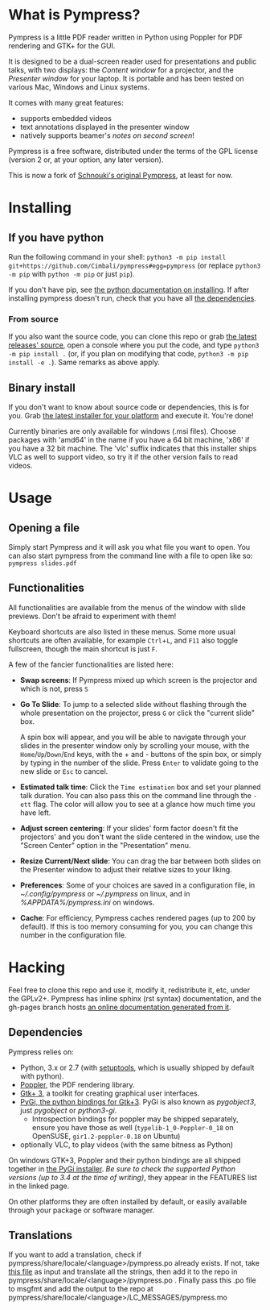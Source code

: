 # What is Pympress?

Pympress is a little PDF reader written in Python using Poppler for PDF rendering and GTK+ for the GUI.

It is designed to be a dual-screen reader used for presentations and public talks, with two displays: the *Content window* for a projector, and the *Presenter window* for your laptop. It is portable and has been tested on various Mac, Windows and Linux systems.

It comes with many great features:
- supports embedded videos
- text annotations displayed in the presenter window
- natively supports beamer's *notes on second screen*!

Pympress is a free software, distributed under the terms of the GPL license (version 2 or, at your option, any later version).

This is now a fork of [Schnouki's original Pympress](https://github.com/Schnouki/pympress), at least for now.

# Installing

## If you have python

Run the following command in your shell:
`python3 -m pip install git+https://github.com/Cimbali/pympress#egg=pympress` (or replace `python3 -m pip` with `python -m pip` or just `pip`).

If you don't have pip, see [the python documentation on installing](https://docs.python.org/3.5/installing/index.html). If after installing pympress doesn't run, check that you have all [the dependencies](https://github.com/Cimbali/pympress#dependencies).

### From source

If you also want the source code, you can clone this repo or grab [the latest releases' source](https://github.com/Cimbali/pympress/releases/latest), open a console where you put the code, and type `python3 -m pip install .` (or, if you plan on modifying that code, `python3 -m pip install -e .`). Same remarks as above apply.

## Binary install

If you don't want to know about source code or dependencies, this is for you.
Grab [the latest installer for your platform](https://github.com/Cimbali/pympress/releases/latest) and execute it. You're done!

Currently binaries are only available for windows (.msi files). Choose packages with 'amd64' in the name if you have a 64 bit machine, 'x86' if you have a 32 bit machine. The 'vlc' suffix indicates that this installer ships VLC as well to support video, so try it if the other version fails to read videos.

# Usage

## Opening a file
Simply start Pympress and it will ask you what file you want to open.
You can also start pympress from the command line with a file to open like so:
`pympress slides.pdf`

## Functionalities

All functionalities are available from the menus of the window with slide previews. Don't be afraid to experiment with them!

Keyboard shortcuts are also listed in these menus. Some more usual shortcuts are often available, for example `Ctrl`+`L`, and `F11` also toggle fullscreen, though the main shortcut is just `F`.

A few of the fancier functionalities are listed here:
- **Swap screens**: If Pympress mixed up which screen is the projector and which is not, press `S`
- **Go To Slide**: To jump to a selected slide without flashing through the whole presentation on the projector, press `G` or click the "current  slide" box.

  A spin box will appear, and you will be able to navigate through your slides in the presenter window only by scrolling your mouse, with the `Home`/`Up`/`Down`/`End` keys, with the + and - buttons of the spin box, or simply by typing in the number of the slide. Press `Enter` to validate going to the new slide or `Esc` to cancel.
- **Estimated talk time**: Click the `Time estimation` box and set your planned talk duration. You can also pass this on the command line through the `-ett` flag. The color will allow you to see at a glance how much time you have left.
- **Adjust screen centering**: If your slides' form factor doesn't fit the projectors' and you don't want the slide centered in the window, use the "Screen Center" option in the "Presentation" menu.
- **Resize Current/Next slide**: You can drag the bar between both slides on the Presenter window to adjust their relative sizes to your liking.
- **Preferences**: Some of your choices are saved in a configuration file, in *~/.config/pympress* or *~/.pympress* on linux, and in *%APPDATA%/pympress.ini* on windows.
- **Cache**: For efficiency, Pympress caches rendered pages (up to 200 by default). If this is too memory consuming for you, you can change this number in the configuration file.

# Hacking

Feel free to clone this repo and use it, modify it, redistribute it, etc, under the GPLv2+.
Pympress has inline sphinx (rst syntax) documentation, and the gh-pages branch hosts [an online documentation generated from it](https://www.pympress.xyz).

## Dependencies

Pympress relies on:
* Python, 3.x or 2.7 (with [setuptools](https://pypi.python.org/pypi/setuptools), which is usually shipped by default with python).
* [Poppler](http://poppler.freedesktop.org/), the PDF rendering library.
* [Gtk+ 3](http://www.gtk.org/), a toolkit for creating graphical user interfaces.
* [PyGi, the python bindings for Gtk+3](https://wiki.gnome.org/Projects/PyGObject). PyGi is also known as *pygobject3*, just *pygobject* or *python3-gi*.
  * Introspection bindings for poppler may be shipped separately, ensure you have those as well (`typelib-1_0-Poppler-0_18` on OpenSUSE, `gir1.2-poppler-0.18` on Ubuntu)
* optionally VLC, to play videos (with the same bitness as Python)

On windows GTK+3, Poppler and their python bindings are all shipped together in [the PyGi installer](https://sourceforge.net/projects/pygobjectwin32/). *Be sure to check the supported Python versions (up to 3.4 at the time of writing)*, they appear in the FEATURES list in the linked page.

On other platforms they are often installed by default, or easily available through your package or software manager.


## Translations

If you want to add a translation, check if pympress/share/locale/&lt;language&gt;/pympress.po already exists. If not, take [this file](https://github.com/Cimbali/pympress/tree/master/pympress/share/locale/pympress.pot) as input and translate all the strings, then add it to the repo in pympress/share/locale/&lt;language&gt;/pympress.po .
Finally pass this .po file to msgfmt and add the output to the repo at pympress/share/locale/&lt;language&gt;/LC_MESSAGES/pympress.mo
